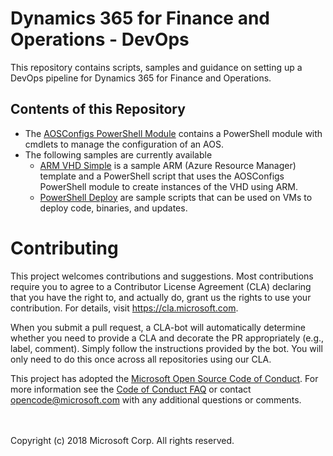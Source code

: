 # Dynamics 365 for Finance and Operations - DevOps

This repository contains scripts, samples and guidance on setting up a DevOps pipeline for Dynamics 365 for Finance and Operations.


## Contents of this Repository

- The [AOSConfigs PowerShell Module](aosconfigs/README.md) contains a PowerShell module with cmdlets to manage the configuration of an AOS.
- The following samples are currently available
   - [ARM VHD Simple](samples/arm-vhd-simple/README.md) is a sample ARM (Azure Resource Manager) template and a PowerShell script that uses the AOSConfigs PowerShell module to create instances of the VHD using ARM.
   - [PowerShell Deploy](samples/ps-deploy/README.md) are sample scripts that can be used on VMs to deploy code, binaries, and updates.


# Contributing

This project welcomes contributions and suggestions. Most contributions require you to
agree to a Contributor License Agreement (CLA) declaring that you have the right to,
and actually do, grant us the rights to use your contribution. For details, visit
https://cla.microsoft.com.

When you submit a pull request, a CLA-bot will automatically determine whether you need
to provide a CLA and decorate the PR appropriately (e.g., label, comment). Simply follow the
instructions provided by the bot. You will only need to do this once across all repositories using our CLA.

This project has adopted the [Microsoft Open Source Code of Conduct](https://opensource.microsoft.com/codeofconduct/).
For more information see the [Code of Conduct FAQ](https://opensource.microsoft.com/codeofconduct/faq/)
or contact [opencode@microsoft.com](mailto:opencode@microsoft.com) with any additional questions or comments.


<br />
<br />
Copyright (c) 2018 Microsoft Corp. All rights reserved.